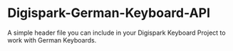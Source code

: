 # Digispark-German-Keyboard-API
A simple header file you can include in your Digispark Keyboard Project to work with German Keyboards.
